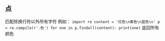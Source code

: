 ## 点
匹配除换行符以外所有字符 
例如：
``
import re
content = '红色\n黄色\n蓝色\n'
p = re.compile(r'.色')
for one in p.findall(content):
  print(one)
``
返回所有颜色
